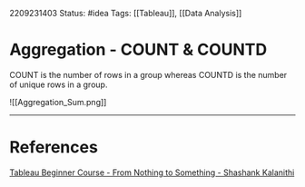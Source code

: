 2209231403
Status: #idea
Tags: [[Tableau]], [[Data Analysis]]

# Aggregation - COUNT & COUNTD

COUNT is the number of rows in a group whereas COUNTD is the number of unique rows in a group.

![[Aggregation_Sum.png]]


---
# References
[Tableau Beginner Course - From Nothing to Something - Shashank Kalanithi](https://youtu.be/Gl2lg-TtRJo?t=6724)